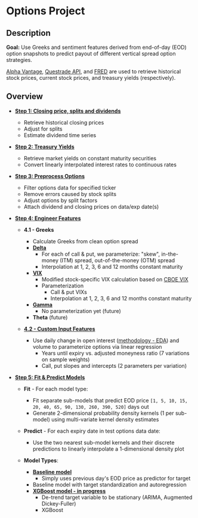 # Options Project

## Description

**Goal:** Use Greeks and sentiment features derived from end-of-day (EOD) option snapshots to predict payout of
different vertical spread option strategies.

[Alpha Vantage](https://www.alphavantage.co), [Questrade API](https://www.questrade.com/api),
and [FRED](https://fred.stlouisfed.org/categories/115) are used to retrieve historical stock prices, current stock
prices, and treasury yields (respectively).

## Overview

- **[Step 1: Closing price, splits and
  dividends](https://github.com/jacktan1/Options-Project/blob/master/src/0_adj_close_and_dividends.py)**
    - Retrieve historical closing prices
    - Adjust for splits
    - Estimate dividend time series


- **[Step 2: Treasury Yields](https://github.com/jacktan1/Options-Project/blob/master/src/1_treasury_yields.py)**
    - Retrieve market yields on constant maturity securities
    - Convert linearly interpolated interest rates to continuous rates


- **[Step 3: Preprocess Options](https://github.com/jacktan1/Options-Project/blob/master/src/2_preprocess_options.py)**
    - Filter options data for specified ticker
    - Remove errors caused by stock splits
    - Adjust options by split factors
    - Attach dividend and closing prices on data/exp date(s)


- **[Step 4: Engineer Features](https://github.com/jacktan1/Options-Project/blob/master/src/3_model_features.py)**
    - **4.1 - Greeks**
        - Calculate Greeks from clean option spread
        - **[Delta](https://github.com/jacktan1/Options-Project/blob/master/src/greeks/delta.py)**
            - For each of call & put, we parameterize: "skew", in-the-money (ITM) spread, out-of-the-money (OTM) spread
            - Interpolation at 1, 2, 3, 6 and 12 months constant maturity
        - **[VIX](https://github.com/jacktan1/Options-Project/blob/master/src/greeks/vix.py)**
            - Modified stock-specific VIX calculation based
              on [CBOE VIX](https://cdn.cboe.com/resources/vix/vixwhite.pdf#page=4)
            - Parameterization
                - Call & put VIXs
                - Interpolation at 1, 2, 3, 6 and 12 months constant maturity
        - **[Gamma](https://github.com/jacktan1/Options-Project/blob/master/src/greeks/gamma.py)**
            - No parameterization yet (future)
        - **Theta** (future)

    - **[4.2 - Custom Input Features](https://github.com/jacktan1/Options-Project/blob/master/src/custom_features/custom_inputs.py)**
        - Use daily change in open
          interest ([methodology - EDA](https://github.com/jacktan1/Options-Project/blob/master/src/EDA_1.ipynb)) and
          volume to parameterize options via linear regression
            - Years until expiry vs. adjusted moneyness ratio (7 variations on sample weights)
            - Call, put slopes and intercepts (2 parameters per variation)


- **[Step 5: Fit & Predict Models](https://github.com/jacktan1/Options-Project/blob/master/src/models)**
    - **Fit** - For each model type:
        - Fit separate sub-models that predict EOD price `[1, 5, 10, 15, 20, 40, 65, 90, 130, 260, 390, 520]` days out
        - Generate 2-dimensional probability density kernels (1 per sub-model) using multi-variate kernel density
          estimates

    - **Predict** - For each expiry date in test options data date:
        - Use the two nearest sub-model kernels and their discrete predictions to linearly interpolate a 1-dimensional density plot

    - **Model Types**:
        - **[Baseline model](https://github.com/jacktan1/Options-Project/blob/master/src/4-0_baseline_model.ipynb)**
            - Simply uses previous day's EOD price as predictor for target
        - Baseline model with target standardization and autoregression
        - **[XGBoost model - in progress](https://github.com/jacktan1/Options-Project/blob/master/src/4-2_xgboost_model.ipynb)**
            - De-trend target variable to be stationary (ARIMA, Augmented Dickey-Fuller)
            - XGBoost

    